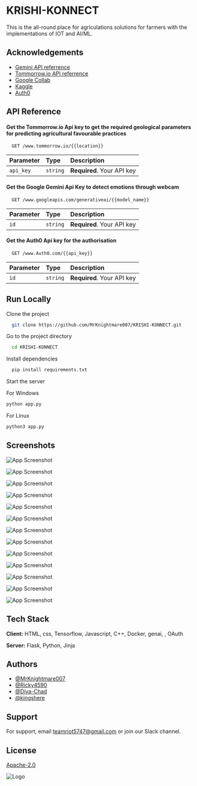 
# KRISHI-KONNECT

This is the all-round place for agriculations solutions for farmers with the implementations of IOT and AI/ML.




## Acknowledgements

- [Gemini API referrence](https://gemini.google.com/app)
- [Tommorrow.io API referrence](https://tommorrow.io/)
- [Google Collab](https://colab.research.google.com/drive/1wopAvVxoW_YRcwVDt7JTF0R6takTNEZV#scrollTo=ajfQ5iRe2fAd)
- [Kaggle](https://www.kaggle.com/)
- [Auth0](https://www.Auth0.com/)


## API Reference

#### Get the Tommorrow.io Api key to get the required geological parameters for predicting agricultural favourable practices

```http
  GET /www.tommorrow.io/{{location}}
```

| Parameter | Type     | Description                |
| :-------- | :------- | :------------------------- |
| `api_key` | `string` | **Required**. Your API key |

#### Get the Google Gemini Api Key to detect emotions through webcam

```http
  GET /www.googleapis.com/generativeai/{{model_name}}
```

| Parameter | Type     | Description                       |
| :-------- | :------- | :-------------------------------- |
| `id`      | `string` | **Required**. Your API key |

#### Get the Auth0 Api key for the authorisation

```http
  GET /www.Auth0.com/{{api_key}}
```

| Parameter | Type     | Description                       |
| :-------- | :------- | :-------------------------------- |
| `id`      | `string` | **Required**. Your API key |


## Run Locally

Clone the project

```bash
  git clone https://github.com/MrKnightmare007/KRISHI-KONNECT.git
```

Go to the project directory

```bash
  cd KRISHI-KONNECT
```

Install dependencies

```bash
  pip install requirements.txt
```

Start the server

For Windows
```python
python app.py
```
For Linux
```python
python3 app.py
```


## Screenshots

![App Screenshot](https://i.ibb.co/FJPCNkK/Screenshot-2024-04-05-145032.png)

![App Screenshot](https://i.ibb.co/3fYzTKk/Screenshot-2024-04-05-145056.png)

![App Screenshot](https://i.ibb.co/wdp2JRN/Screenshot-2024-04-05-145123.png)

![App Screenshot](https://i.ibb.co/HzZbpTk/Screenshot-2024-04-05-145137.png)

![App Screenshot](https://i.ibb.co/5WNTZft/84bdb1e7-18dc-4dfd-9774-74ff2208b0be.png)

![App Screenshot](https://i.ibb.co/dtZSBcH/Screenshot-2024-04-05-145158.png)

![App Screenshot](https://i.ibb.co/VQsZJbp/Screenshot-2024-04-05-145211.png)

![App Screenshot](https://i.ibb.co/nLBk599/Screenshot-2024-04-05-145225.png)

![App Screenshot](https://i.ibb.co/hV1WSgB/Screenshot-2024-04-05-145237.png)

![App Screenshot](https://i.ibb.co/LRPJk1r/Screenshot-2024-04-05-145315.png)

![App Screenshot](https://i.ibb.co/z6RksYy/Screenshot-2024-04-05-145551.png)

![App Screenshot](https://i.ibb.co/RBxpHLH/1a3ab6b3-ae5e-44ad-8226-2a0f00f71f3a.png)

![App Screenshot](https://i.ibb.co/XJzdckv/dc5abd71-72fd-4d98-9aa5-c3074217969b.png)


## Tech Stack

**Client:** HTML, css, Tensorflow, Javascript, C++, Docker, genai,
, OAuth

**Server:** Flask, Python, Jinja


## Authors

- [@MrKnightmare007](https://github.com/MrKnightmare007)
- [@Ricky4590](https://github.com/Ricky4590)
- [@Diya-Chad](https://github.com/Diya-Chad)
- [@kingshere](https://github.com/kingshere)


## Support

For support, email teamriot5747@gmail.com or join our Slack channel.


## License

[Apache-2.0](http://www.apache.org/licenses/)


![Logo](https://i.ibb.co/Y8ry53s/logo1.png)

